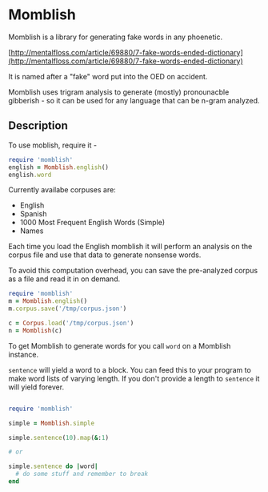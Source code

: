 # Momblish

Momblish is a library for generating fake words in any phoenetic.

[http://mentalfloss.com/article/69880/7-fake-words-ended-dictionary](http://mentalfloss.com/article/69880/7-fake-words-ended-dictionary)

It is named after a "fake" word put into the OED on accident.

Momblish uses trigram analysis to generate (mostly) pronounacble gibberish - so
it can be used for any language that can be n-gram analyzed.

## Description

To use moblish, require it -

```ruby
require 'momblish'
english = Momblish.english()
english.word
```


Currently availabe corpuses are:

- English
- Spanish
- 1000 Most Frequent English Words (Simple)
- Names


Each time you load the English momblish it will perform an analysis on
the corpus file and use that data to generate nonsense words.

To avoid this computation overhead, you can save the pre-analyzed corpus
as a file and read it in on demand.

```ruby
require 'momblish'
m = Momblish.english()
m.corpus.save('/tmp/corpus.json')

c = Corpus.load('/tmp/corpus.json')
n = Momblish(c)
```

To get Momblish to generate words for you call `word` on a Momblish instance.

`sentence` will yield a word to a block. You can feed this to your program to make word lists
of varying length.  If you don't provide a length to `sentence` it will yield forever.

```ruby

require 'momblish'

simple = Momblish.simple

simple.sentence(10).map(&:1)

# or

simple.sentence do |word|
  # do some stuff and remember to break
end
```
